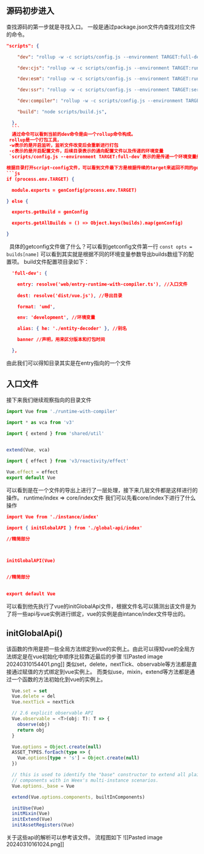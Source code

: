 ## 源码初步进入
查找源码的第一步就是寻找入口。
一般是通过package.json文件内查找对应文件的命令。
```json
"scripts": {

    "dev": "rollup -w -c scripts/config.js --environment TARGET:full-dev",

    "dev:cjs": "rollup -w -c scripts/config.js --environment TARGET:runtime-cjs-dev",

    "dev:esm": "rollup -w -c scripts/config.js --environment TARGET:runtime-esm",

    "dev:ssr": "rollup -w -c scripts/config.js --environment TARGET:server-renderer",

    "dev:compiler": "rollup -w -c scripts/config.js --environment TARGET:compiler ",

    "build": "node scripts/build.js",

  },
  ```
  通过命令可以看到当前的dev命令是由一个rollup命令构成。
 rollup是一个打包工具，
 -w表示的是开启监听，监听文件改变后会重新进行打包
 -c表示的是开启配置文件，后续目录表示的通向配置文件以及传递的环境变量
 `scripts/config.js --environment TARGET:full-dev`表示的是传递一个环境变量给config.js文件

根据目录打开script-config文件，可以看到文件最下方是根据传续的target来返回不同的getconfig方法
```js
if (process.env.TARGET) {

  module.exports = genConfig(process.env.TARGET)

} else {

  exports.getBuild = genConfig

  exports.getAllBuilds = () => Object.keys(builds).map(genConfig)

}
```
  
具体的getconfig文件做了什么？可以看到getconfig文件第一行
`const opts = builds[name]`
可以看到其实就是根据不同的环境变量参数导出builds数组下的配置项。
build文件配置项目录如下：
```json
  'full-dev': {

    entry: resolve('web/entry-runtime-with-compiler.ts'), //入口文件
 
    dest: resolve('dist/vue.js'), //导出目录

    format: 'umd',

    env: 'development', //环境变量

    alias: { he: './entity-decoder' }, //别名

    banner //声明，用来区分版本和打包时间

  },
```

由此我们可以得知目录其实是在entry指向的一个文件

## 入口文件
接下来我们继续观察指向的目录文件
```js
import Vue from './runtime-with-compiler'

import * as vca from 'v3'

import { extend } from 'shared/util'
 

extend(Vue, vca)

import { effect } from 'v3/reactivity/effect'

Vue.effect = effect
export default Vue
```

可以看到是在一个文件的导出上进行了一层处理，接下来几层文件都是这样进行的操作。
runtime/index => core/index文件
我们可以先看core/index下进行了什么操作
``` json
import Vue from './instance/index'

import { initGlobalAPI } from './global-api/index'

//精简部分

  

initGlobalAPI(Vue)


//精简部分
  

export default Vue
```
可以看到他先执行了vue的initGlobalApi文件，根据文件名可以猜测出该文件是为了将一些api与vue实例进行绑定，vue的实例是由intance/index文件导出的。


## initGlobalApi()
该函数的作用是把一些全局方法绑定到vue的实例上。由此可以得知vue的全局方法绑定是在vue初始化中顺序比较靠近最后的步骤
![[Pasted image 20240310154401.png]]
类似set，delete，nextTick、observable等方法都是直接通过赋值的方式绑定到vue实例上。
而类似use，mixin，extend等方法都是通过一个函数的方法初始化到vue的实例上。
``` ts
  Vue.set = set
  Vue.delete = del
  Vue.nextTick = nextTick

  // 2.6 explicit observable API
  Vue.observable = <T>(obj: T): T => {
    observe(obj)
    return obj
  }

  Vue.options = Object.create(null)
  ASSET_TYPES.forEach(type => {
    Vue.options[type + 's'] = Object.create(null)
  })

  // this is used to identify the "base" constructor to extend all plain-object
  // components with in Weex's multi-instance scenarios.
  Vue.options._base = Vue

  extend(Vue.options.components, builtInComponents)

  initUse(Vue)
  initMixin(Vue)
  initExtend(Vue)
  initAssetRegisters(Vue)
```
关于这些api的解析可以参考该文件。
流程图如下
![[Pasted image 20240310161024.png]]

